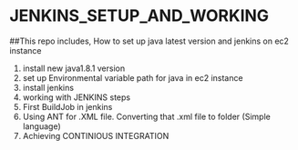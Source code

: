 # JENKINS_SETUP_AND_WORKING

##This repo includes, How to set up java latest version and jenkins on ec2 instance
1. install new java1.8.1 version
2. set up Environmental variable path for java in ec2 instance
3. install jenkins
4. working with JENKINS steps
5. First BuildJob in jenkins
6. Using ANT for .XML file. Converting that .xml file to folder (Simple language)
7. Achieving CONTINIOUS INTEGRATION
